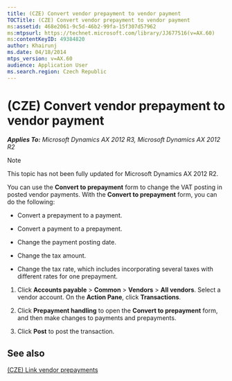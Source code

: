```yaml
---
title: (CZE) Convert vendor prepayment to vendor payment
TOCTitle: (CZE) Convert vendor prepayment to vendor payment
ms:assetid: 468e2061-9c5d-46b2-99fa-15f307d57962
ms:mtpsurl: https://technet.microsoft.com/library/JJ677516(v=AX.60)
ms:contentKeyID: 49384820
author: Khairunj
ms.date: 04/18/2014
mtps_version: v=AX.60
audience: Application User
ms.search.region: Czech Republic
---
```


# (CZE) Convert vendor prepayment to vendor payment 


_**Applies To:** Microsoft Dynamics AX 2012 R3, Microsoft Dynamics AX 2012 R2_


> [!NOTE]
> <P>This topic has not been fully updated for Microsoft Dynamics AX 2012 R2.</P>



You can use the **Convert to prepayment** form to change the VAT posting in posted vendor payments. With the **Convert to prepayment** form, you can do the following:

  - Convert a prepayment to a payment.

  - Convert a payment to a prepayment.

  - Change the payment posting date.

  - Change the tax amount.

  - Change the tax rate, which includes incorporating several taxes with different rates for one prepayment.

<!-- end list -->

1.  Click **Accounts payable** \> **Common** \> **Vendors** \> **All vendors**. Select a vendor account. On the **Action Pane**, click **Transactions**.

2.  Click **Prepayment handling** to open the **Convert to prepayment** form, and then make changes to payments and prepayments.

3.  Click **Post** to post the transaction.

## See also

[(CZE) Link vendor prepayments](cze-link-vendor-prepayments.md)

  


